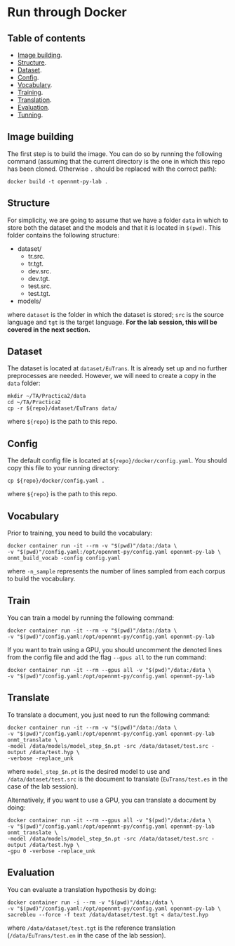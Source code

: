 # Run through Docker

## Table of contents

* [Image building](#image-building).
* [Structure](#structure).
* [Dataset](#dataset).
* [Config](#config).
* [Vocabulary](#vocabulary).
* [Training](#trainig).
* [Translation](#translation).
* [Evaluation](#evaluation).
* [Tunning](#Tuning).

## Image building
The first step is to build the image. You can do so by running the following command (assuming that the current directory is the one in which this repo has been cloned. Otherwise `.` should be replaced with the correct path):

```
docker build -t opennmt-py-lab .
```

## Structure
For simplicity, we are going to assume that we have a folder `data` in which to store both the dataset and the models and that it is located in `$(pwd)`. This folder contains the following structure:

* dataset/
  * tr.src.
  * tr.tgt.
  * dev.src.
  * dev.tgt.
  * test.src.
  * test.tgt.
* models/

where `dataset` is the folder in which the dataset is stored; `src` is the source language and `tgt` is the target language. **For the lab session, this will be covered in the next section.**

## Dataset
The dataset is located at `dataset/EuTrans`. It is already set up and no further preprocesses are needed. However, we will need to create a copy in the `data` folder:

```
mkdir ~/TA/Practica2/data
cd ~/TA/Practica2
cp -r ${repo}/dataset/EuTrans data/
```

where `${repo}` is the path to this repo.

## Config
The default config file is located at `${repo}/docker/config.yaml`. You should copy this file to your running directory:

```
cp ${repo}/docker/config.yaml .
```
where `${repo}` is the path to this repo.

## Vocabulary
Prior to training, you need to build the vocabulary:

```
docker container run -it --rm -v "$(pwd)"/data:/data \
-v "$(pwd)"/config.yaml:/opt/opennmt-py/config.yaml opennmt-py-lab \
onmt_build_vocab -config config.yaml
```

where `-n_sample` represents the number of lines sampled from each corpus to build the vocabulary.

## Train
You can train a model by running the following command:

```
docker container run -it --rm -v "$(pwd)"/data:/data \
-v "$(pwd)"/config.yaml:/opt/opennmt-py/config.yaml opennmt-py-lab
```

If you want to train using a GPU, you should uncomment the denoted lines from the config file and add the flag `--gpus all` to the run command:

```
docker container run -it --rm --gpus all -v "$(pwd)"/data:/data \
-v "$(pwd)"/config.yaml:/opt/opennmt-py/config.yaml opennmt-py-lab
```

## Translate
To translate a document, you just need to run the following command:

```
docker container run -it --rm -v "$(pwd)"/data:/data \
-v "$(pwd)"/config.yaml:/opt/opennmt-py/config.yaml opennmt-py-lab onmt_translate \
-model /data/models/model_step_$n.pt -src /data/dataset/test.src -output /data/test.hyp \
-verbose -replace_unk
```

where `model_step_$n.pt` is the desired model to use and `/data/dataset/test.src` is the document to translate (`EuTrans/test.es` in the case of the lab session).

Alternatively, if you want to use a GPU, you can translate a document by doing:

```
docker container run -it --rm --gpus all -v "$(pwd)"/data:/data \
-v "$(pwd)"/config.yaml:/opt/opennmt-py/config.yaml opennmt-py-lab onmt_translate \
-model /data/models/model_step_$n.pt -src /data/dataset/test.src -output /data/test.hyp \
-gpu 0 -verbose -replace_unk
```

## Evaluation
You can evaluate a translation hypothesis by doing:

```
docker container run -i --rm -v "$(pwd)"/data:/data \
-v "$(pwd)"/config.yaml:/opt/opennmt-py/config.yaml opennmt-py-lab \
sacrebleu --force -f text /data/dataset/test.tgt < data/test.hyp
```

where `/data/dataset/test.tgt` is the reference translation (`/data/EuTrans/test.en` in the case of the lab session).
